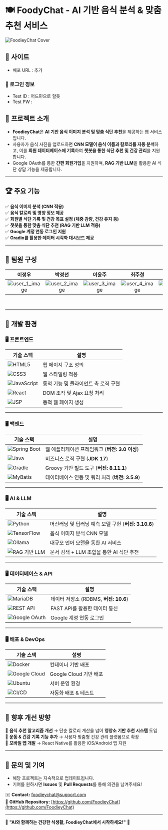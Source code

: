 # 🍽 FoodyChat - AI 기반 음식 분석 & 맞춤 추천 서비스

![FoodieyChat Cover](https://github.com/user-attachments/assets/your_image_url_here)

## 📌 사이트
- 배포 URL : 추가
  
### 🔑 로그인 정보
- Test ID : 어드민으로 할듯
- Test PW : 

## 📖 프로젝트 소개

- **FoodieyChat**은 **AI 기반 음식 이미지 분석 및 맞춤 식단 추천**을 제공하는 웹 서비스입니다.  
- 사용자가 음식 사진을 업로드하면 **CNN 모델이 음식 이름과 칼로리를 자동 분석**하고, 이를 **회원 데이터베이스에 기록**하여 **챗봇을 통한 식단 추천 및 건강 관리**를 지원합니다.  
- Google OAuth를 통한 **간편 회원가입**을 지원하며, **RAG 기반 LLM**을 활용한 AI 식단 상담 기능을 제공합니다.

---

## 🏆 주요 기능

✅ **음식 이미지 분석 (CNN 적용)**  
✅ **음식 칼로리 및 영양 정보 제공**  
✅ **회원별 식단 기록 및 건강 목표 설정 (체중 감량, 건강 유지 등)**  
✅ **챗봇을 통한 맞춤 식단 추천 (RAG 기반 LLM 적용)**  
✅ **Google 계정 연동 로그인 지원**  
✅ **Gradio를 활용한 데이터 시각화 대시보드 제공**  

---

## 👥 팀원 구성

<div align="center">

| **이정우** | **박정선** | **이윤주** | **최주철** | **박지훈** |
| :------: |  :------: | :------: | :------: | :------: |
| ![user_1_image](https://github.com/user-attachments/assets/sample_image_2)|![user_2_image](https://github.com/user-attachments/assets/sample_image_2)|![user_3_image](https://github.com/user-attachments/assets/sample_image_3) |![user_4_image](https://github.com/user-attachments/assets/sample_image_4) |![user_5_image](https://github.com/user-attachments/assets/sample_image_5) |

</div>
<br>

---

## 🔧 개발 환경

### **🖥️ 프론트엔드**
| 기술 스택 | 설명 |
|-----------|-------------|
| ![HTML5](https://img.shields.io/badge/HTML5-E34F26?style=for-the-badge&logo=html5&logoColor=white) | 웹 페이지 구조 정의 |
| ![CSS3](https://img.shields.io/badge/CSS3-1572B6?style=for-the-badge&logo=css3&logoColor=white) | 웹 스타일링 적용 |
| ![JavaScript](https://img.shields.io/badge/JavaScript-F7DF1E?style=for-the-badge&logo=JavaScript&logoColor=white) | 동적 기능 및 클라이언트 측 로직 구현 |
| ![React](https://img.shields.io/badge/React-61DAFB?style=for-the-badge&logo=react&logoColor=white) | DOM 조작 및 Ajax 요청 처리 |
| ![JSP](https://img.shields.io/badge/JSP-007396?style=for-the-badge&logo=java&logoColor=white) | 동적 웹 페이지 생성 |

---

### **🖥️ 백엔드**
| 기술 스택 | 설명 |
|-----------|-------------|
| ![Spring Boot](https://img.shields.io/badge/Spring%20Boot-6DB33F?style=for-the-badge&logo=springboot&logoColor=white) | 웹 애플리케이션 프레임워크 (**버전: 3.0 이상**) |
| ![Java](https://img.shields.io/badge/Java-ED8B00?style=for-the-badge&logo=openjdk&logoColor=white) | 비즈니스 로직 구현 (**JDK 17**) |
| ![Gradle](https://img.shields.io/badge/Gradle-02303A?style=for-the-badge&logo=gradle&logoColor=white) | Groovy 기반 빌드 도구 (**버전: 8.11.1**) |
| ![MyBatis](https://img.shields.io/badge/MyBatis-FF6F00?style=for-the-badge&logo=apache&logoColor=white) | 데이터베이스 연동 및 쿼리 처리 (**버전: 3.5.9**) |

---

### **🖥️ AI & LLM**
| 기술 스택 | 설명 |
|-----------|-------------|
| ![Python](https://img.shields.io/badge/Python-3776AB?style=for-the-badge&logo=python&logoColor=white) | 머신러닝 및 딥러닝 예측 모델 구현 (**버전: 3.10.6**) |
| ![TensorFlow](https://img.shields.io/badge/TensorFlow-FF6F00?style=for-the-badge&logo=tensorflow&logoColor=white) | 음식 이미지 분석 CNN 모델 |
| ![Ollama](https://img.shields.io/badge/Ollama-000000?style=for-the-badge&logo=ai&logoColor=white) | 대규모 언어 모델을 통한 AI 서비스 |
| ![RAG 기반 LLM](https://img.shields.io/badge/RAG-4A90E2?style=for-the-badge&logo=ai&logoColor=white) | 문서 검색 + LLM 조합을 통한 AI 식단 추천 |

---

### **🖥️ 데이터베이스 & API**
| 기술 스택 | 설명 |
|-----------|-------------|
| ![MariaDB](https://img.shields.io/badge/MariaDB-003545?style=for-the-badge&logo=mariadb&logoColor=white) | 데이터 저장소 (RDBMS, **버전: 10.6**) |
| ![REST API](https://img.shields.io/badge/REST%20API-0052CC?style=for-the-badge&logo=api&logoColor=white) | FAST API를 활용한 데이터 통신 |
| ![Google OAuth](https://img.shields.io/badge/Google_OAuth-4285F4?style=for-the-badge&logo=google&logoColor=white) | Google 계정 연동 로그인 |

---

### **🖥️ 배포 & DevOps**
| 기술 스택 | 설명 |
|-----------|-------------|
| ![Docker](https://img.shields.io/badge/Docker-2496ED?style=for-the-badge&logo=docker&logoColor=white) | 컨테이너 기반 배포 |
| ![Google Cloud](https://img.shields.io/badge/Google%20Cloud-4285F4?style=for-the-badge&logo=google-cloud-platform&logoColor=white) | Google Cloud 기반 배포 |
| ![Ubuntu](https://img.shields.io/badge/Ubuntu-E95420?style=for-the-badge&logo=ubuntu&logoColor=white) | 서버 운영 환경 |
| ![CI/CD](https://img.shields.io/badge/GitHub_Actions-2088FF?style=for-the-badge&logo=github-actions&logoColor=white) | 자동화 배포 & 테스트 |

---

## 📌 향후 개선 방향

🔹 **음식 추천 알고리즘 개선** → 단순 칼로리 계산을 넘어 **영양소 기반 추천 시스템** 도입  
🔹 **운동 & 건강 기록 기능 추가** → 사용자 맞춤형 건강 관리 플랫폼으로 확장  
🔹 **모바일 앱 개발** → React Native를 활용한 iOS/Android 앱 지원  

---

## 📢 **문의 및 기여**
- 해당 프로젝트는 지속적으로 업데이트됩니다.  
- 기여를 원하시면 **Issues** 및 **Pull Requests**를 통해 의견을 남겨주세요!  

✉️ **Contact:** foodieychat@support.com  
📌 **GitHub Repository:** [https://github.com/FoodieyChat](https://github.com/FoodieyChat)  

---

🚀 **"AI와 함께하는 건강한 식생활, FoodieyChat에서 시작하세요!"** 🚀
